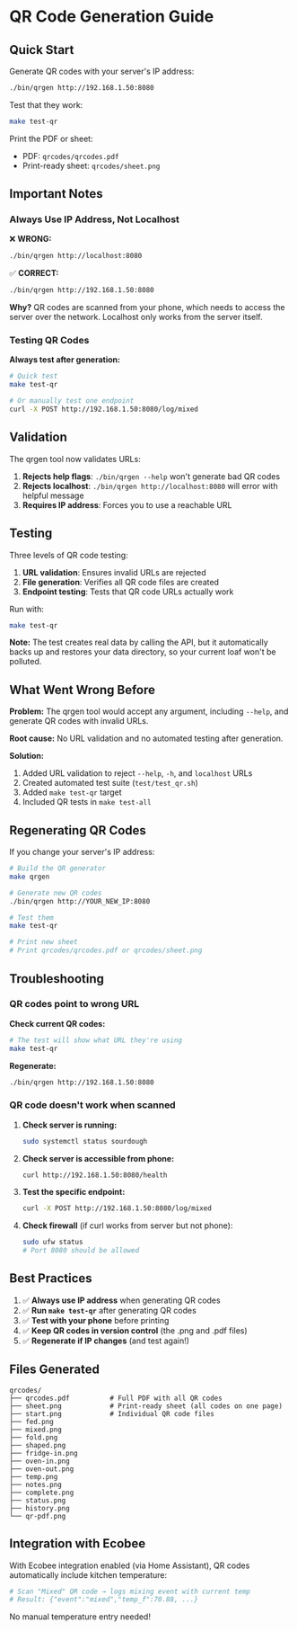 # QR Code Generation Guide

## Quick Start

Generate QR codes with your server's IP address:

```bash
./bin/qrgen http://192.168.1.50:8080
```

Test that they work:

```bash
make test-qr
```

Print the PDF or sheet:
- PDF: `qrcodes/qrcodes.pdf`
- Print-ready sheet: `qrcodes/sheet.png`

## Important Notes

### Always Use IP Address, Not Localhost

❌ **WRONG:**
```bash
./bin/qrgen http://localhost:8080
```

✅ **CORRECT:**
```bash
./bin/qrgen http://192.168.1.50:8080
```

**Why?** QR codes are scanned from your phone, which needs to access the server over the network. Localhost only works from the server itself.

### Testing QR Codes

**Always test after generation:**

```bash
# Quick test
make test-qr

# Or manually test one endpoint
curl -X POST http://192.168.1.50:8080/log/mixed
```

## Validation

The qrgen tool now validates URLs:

1. **Rejects help flags**: `./bin/qrgen --help` won't generate bad QR codes
2. **Rejects localhost**: `./bin/qrgen http://localhost:8080` will error with helpful message
3. **Requires IP address**: Forces you to use a reachable URL

## Testing

Three levels of QR code testing:

1. **URL validation**: Ensures invalid URLs are rejected
2. **File generation**: Verifies all QR code files are created
3. **Endpoint testing**: Tests that QR code URLs actually work

Run with:
```bash
make test-qr
```

**Note:** The test creates real data by calling the API, but it automatically backs up and restores your data directory, so your current loaf won't be polluted.

## What Went Wrong Before

**Problem:** The qrgen tool would accept any argument, including `--help`, and generate QR codes with invalid URLs.

**Root cause:** No URL validation and no automated testing after generation.

**Solution:**
1. Added URL validation to reject `--help`, `-h`, and `localhost` URLs
2. Created automated test suite (`test/test_qr.sh`)
3. Added `make test-qr` target
4. Included QR tests in `make test-all`

## Regenerating QR Codes

If you change your server's IP address:

```bash
# Build the QR generator
make qrgen

# Generate new QR codes
./bin/qrgen http://YOUR_NEW_IP:8080

# Test them
make test-qr

# Print new sheet
# Print qrcodes/qrcodes.pdf or qrcodes/sheet.png
```

## Troubleshooting

### QR codes point to wrong URL

**Check current QR codes:**
```bash
# The test will show what URL they're using
make test-qr
```

**Regenerate:**
```bash
./bin/qrgen http://192.168.1.50:8080
```

### QR code doesn't work when scanned

1. **Check server is running:**
   ```bash
   sudo systemctl status sourdough
   ```

2. **Check server is accessible from phone:**
   ```bash
   curl http://192.168.1.50:8080/health
   ```

3. **Test the specific endpoint:**
   ```bash
   curl -X POST http://192.168.1.50:8080/log/mixed
   ```

4. **Check firewall** (if curl works from server but not phone):
   ```bash
   sudo ufw status
   # Port 8080 should be allowed
   ```

## Best Practices

1. ✅ **Always use IP address** when generating QR codes
2. ✅ **Run `make test-qr`** after generating QR codes
3. ✅ **Test with your phone** before printing
4. ✅ **Keep QR codes in version control** (the .png and .pdf files)
5. ✅ **Regenerate if IP changes** (and test again!)

## Files Generated

```
qrcodes/
├── qrcodes.pdf          # Full PDF with all QR codes
├── sheet.png            # Print-ready sheet (all codes on one page)
├── start.png            # Individual QR code files
├── fed.png
├── mixed.png
├── fold.png
├── shaped.png
├── fridge-in.png
├── oven-in.png
├── oven-out.png
├── temp.png
├── notes.png
├── complete.png
├── status.png
├── history.png
└── qr-pdf.png
```

## Integration with Ecobee

With Ecobee integration enabled (via Home Assistant), QR codes automatically include kitchen temperature:

```bash
# Scan "Mixed" QR code → logs mixing event with current temp
# Result: {"event":"mixed","temp_f":70.88, ...}
```

No manual temperature entry needed!
